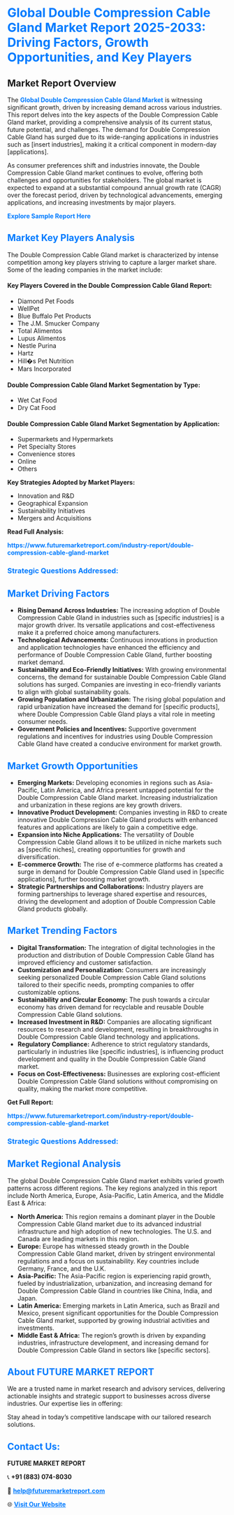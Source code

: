 <h1 style="color: #007BFF;">Global Double Compression Cable Gland Market Report 2025-2033: Driving Factors, Growth Opportunities, and Key Players</h1>

<section id="overview">
<h2>Market Report Overview</h2>
<p>The <a href="https://www.futuremarketreport.com/industry-report/double-compression-cable-gland-market" style="color: #007BFF; text-decoration: none;"><strong>Global Double Compression Cable Gland Market</strong></a> is witnessing significant growth, driven by increasing demand across various industries. This report delves into the key aspects of the Double Compression Cable Gland market, providing a comprehensive analysis of its current status, future potential, and challenges. The demand for Double Compression Cable Gland has surged due to its wide-ranging applications in industries such as [insert industries], making it a critical component in modern-day [applications].</p>
<p>As consumer preferences shift and industries innovate, the Double Compression Cable Gland market continues to evolve, offering both challenges and opportunities for stakeholders. The global market is expected to expand at a substantial compound annual growth rate (CAGR) over the forecast period, driven by technological advancements, emerging applications, and increasing investments by major players.</p>
</section>

<section id="overview">
<p><a href="https://www.futuremarketreport.com/request-sample/reportId=31825" style="color: #007BFF; text-decoration: none;"><strong>Explore Sample Report Here</strong></a></p>
</section>

<section id="key-players">
<h2 style="color: #007BFF;">Market Key Players Analysis</h2>
<p>The Double Compression Cable Gland market is characterized by intense competition among key players striving to capture a larger market share. Some of the leading companies in the market include:</p>
<h4>Key Players Covered in the Double Compression Cable Gland Report:</h4>
<ul><li>Diamond Pet Foods</li><li>WellPet</li><li>Blue Buffalo Pet Products</li><li>The J.M. Smucker Company</li><li>Total Alimentos</li><li>Lupus Alimentos</li><li>Nestle Purina</li><li>Hartz</li><li>Hill�s Pet Nutrition</li><li>Mars Incorporated</li></ul>
<h4>Double Compression Cable Gland Market Segmentation by Type:</h4>
<ul><li>Wet Cat Food</li><li>Dry Cat Food</li></ul>

<h4>Double Compression Cable Gland Market Segmentation by Application:</h4>
<ul><li>Supermarkets and Hypermarkets</li><li>Pet Specialty Stores</li><li>Convenience stores</li><li>Online</li><li>Others</li></ul>
<p><strong>Key Strategies Adopted by Market Players:</strong></p>
<ul>
<li>Innovation and R&D</li>
<li>Geographical Expansion</li>
<li>Sustainability Initiatives</li>
<li>Mergers and Acquisitions</li>
</ul>
</section>

<section>
<p><strong>Read Full Analysis: </strong></p><a href="https://www.futuremarketreport.com/industry-report/double-compression-cable-gland-market" style="color: #007BFF; text-decoration: none;"><strong>https://www.futuremarketreport.com/industry-report/double-compression-cable-gland-market</strong></a>
<h3 style="color: #007BFF;">Strategic Questions Addressed:</h3>
</section>

<section id="driving-factors">
<h2 style="color: #007BFF;">Market Driving Factors</h2>
<ul>
<li><strong>Rising Demand Across Industries:</strong> The increasing adoption of Double Compression Cable Gland in industries such as [specific industries] is a major growth driver. Its versatile applications and cost-effectiveness make it a preferred choice among manufacturers.</li>
<li><strong>Technological Advancements:</strong> Continuous innovations in production and application technologies have enhanced the efficiency and performance of Double Compression Cable Gland, further boosting market demand.</li>
<li><strong>Sustainability and Eco-Friendly Initiatives:</strong> With growing environmental concerns, the demand for sustainable Double Compression Cable Gland solutions has surged. Companies are investing in eco-friendly variants to align with global sustainability goals.</li>
<li><strong>Growing Population and Urbanization:</strong> The rising global population and rapid urbanization have increased the demand for [specific products], where Double Compression Cable Gland plays a vital role in meeting consumer needs.</li>
<li><strong>Government Policies and Incentives:</strong> Supportive government regulations and incentives for industries using Double Compression Cable Gland have created a conducive environment for market growth.</li>
</ul>
</section>

<section id="growth-opportunities">
<h2 style="color: #007BFF;">Market Growth Opportunities</h2>
<ul>
<li><strong>Emerging Markets:</strong> Developing economies in regions such as Asia-Pacific, Latin America, and Africa present untapped potential for the Double Compression Cable Gland market. Increasing industrialization and urbanization in these regions are key growth drivers.</li>
<li><strong>Innovative Product Development:</strong> Companies investing in R&D to create innovative Double Compression Cable Gland products with enhanced features and applications are likely to gain a competitive edge.</li>
<li><strong>Expansion into Niche Applications:</strong> The versatility of Double Compression Cable Gland allows it to be utilized in niche markets such as [specific niches], creating opportunities for growth and diversification.</li>
<li><strong>E-commerce Growth:</strong> The rise of e-commerce platforms has created a surge in demand for Double Compression Cable Gland used in [specific applications], further boosting market growth.</li>
<li><strong>Strategic Partnerships and Collaborations:</strong> Industry players are forming partnerships to leverage shared expertise and resources, driving the development and adoption of Double Compression Cable Gland products globally.</li>
</ul>
</section>

<section id="trending-factors">
<h2 style="color: #007BFF;">Market Trending Factors</h2>
<ul>
<li><strong>Digital Transformation:</strong> The integration of digital technologies in the production and distribution of Double Compression Cable Gland has improved efficiency and customer satisfaction.</li>
<li><strong>Customization and Personalization:</strong> Consumers are increasingly seeking personalized Double Compression Cable Gland solutions tailored to their specific needs, prompting companies to offer customizable options.</li>
<li><strong>Sustainability and Circular Economy:</strong> The push towards a circular economy has driven demand for recyclable and reusable Double Compression Cable Gland solutions.</li>
<li><strong>Increased Investment in R&D:</strong> Companies are allocating significant resources to research and development, resulting in breakthroughs in Double Compression Cable Gland technology and applications.</li>
<li><strong>Regulatory Compliance:</strong> Adherence to strict regulatory standards, particularly in industries like [specific industries], is influencing product development and quality in the Double Compression Cable Gland market.</li>
<li><strong>Focus on Cost-Effectiveness:</strong> Businesses are exploring cost-efficient Double Compression Cable Gland solutions without compromising on quality, making the market more competitive.</li>
</ul>
</section>

<section>
<p><strong>Get Full Report: </strong></p><a href="https://www.futuremarketreport.com/industry-report/double-compression-cable-gland-market" style="color: #007BFF; text-decoration: none;"><strong>https://www.futuremarketreport.com/industry-report/double-compression-cable-gland-market</strong></a>
<h3 style="color: #007BFF;">Strategic Questions Addressed:</h3>
</section>


<section id="regional-analysis">
<h2 style="color: #007BFF;">Market Regional Analysis</h2>
<p>The global Double Compression Cable Gland market exhibits varied growth patterns across different regions. The key regions analyzed in this report include North America, Europe, Asia-Pacific, Latin America, and the Middle East & Africa:</p>
<ul>
<li><strong>North America:</strong> This region remains a dominant player in the Double Compression Cable Gland market due to its advanced industrial infrastructure and high adoption of new technologies. The U.S. and Canada are leading markets in this region.</li>
<li><strong>Europe:</strong> Europe has witnessed steady growth in the Double Compression Cable Gland market, driven by stringent environmental regulations and a focus on sustainability. Key countries include Germany, France, and the U.K.</li>
<li><strong>Asia-Pacific:</strong> The Asia-Pacific region is experiencing rapid growth, fueled by industrialization, urbanization, and increasing demand for Double Compression Cable Gland in countries like China, India, and Japan.</li>
<li><strong>Latin America:</strong> Emerging markets in Latin America, such as Brazil and Mexico, present significant opportunities for the Double Compression Cable Gland market, supported by growing industrial activities and investments.</li>
<li><strong>Middle East & Africa:</strong> The region’s growth is driven by expanding industries, infrastructure development, and increasing demand for Double Compression Cable Gland in sectors like [specific sectors].</li>
</ul>
</section>

<footer>
<h2 style="color: #007BFF;">About FUTURE MARKET REPORT</h2>
<p>We are a trusted name in market research and advisory services, delivering actionable insights and strategic support to businesses across diverse industries. Our expertise lies in offering:</p>

<p>Stay ahead in today’s competitive landscape with our tailored research solutions.</p>

<h2 style="color: #007BFF;">Contact Us:</h2>
<p><strong>FUTURE MARKET REPORT</strong></p>
<p>📞 <strong>+91 (883) 074-8030</strong></p>
<p>📧 <strong><a href="mailto:help@futuremarketreport.com" style="color: #007BFF;">help@futuremarketreport.com</a></strong></p>
<p>🌐 <strong><a href="https://www.futuremarketreport.com/" style="color: #007BFF;">Visit Our Website</a></strong></p>
</footer>